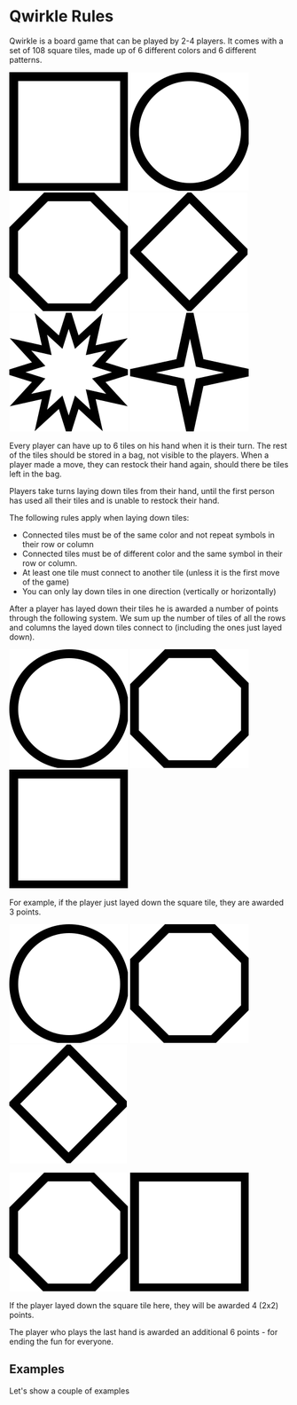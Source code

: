 # Qwirkle Rules

Qwirkle is a board game that can be played by 2-4 players.
It comes with a set of 108 square tiles, made up of 6 different
colors and 6 different patterns.

![Square](/assets/square.svg)
![Circle](/assets/circle.svg)
![Flower](/assets/flower.svg)
![Ocothorb](/assets/octothorb.svg)
![Spiked](/assets/spiked.svg)
![Star](/assets/star.svg)

Every player can have up to 6 tiles on his hand when it is their turn.
The rest of the tiles should be stored in a bag, not visible to the players.
When a player made a move, they can restock their hand again, should there be
tiles left in the bag.

Players take turns laying down tiles from their hand, until the first person
has used all their tiles and is unable to restock their hand.

The following rules apply when laying down tiles:
- Connected tiles must be of the same color and not repeat symbols in their row or column
- Connected tiles must be of different color and the same symbol in their row or column.
- At least one tile must connect to another tile (unless it is the first move of the game)
- You can only lay down tiles in one direction (vertically or horizontally)

After a player has layed down their tiles he is awarded a number of points through
the following system. We sum up the number of tiles of all the rows and columns
the layed down tiles connect to (including the ones just layed down).

![Circle](/assets/circle.svg)
![Flower](/assets/flower.svg)
![Square](/assets/square.svg)

For example, if the player just layed down the square tile, they are awarded 3 points.
<br />

![Circle](/assets/circle.svg)
![Flower](/assets/flower.svg)
![Ocothorb](/assets/octothorb.svg)

![Flower](/assets/flower.svg)
![Square](/assets/square.svg)

If the player layed down the square tile here, they will be awarded 4 (2x2) points.
<br />

The player who plays the last hand is awarded an additional 6 points - for ending
the fun for everyone.

## Examples

Let's show a couple of examples

